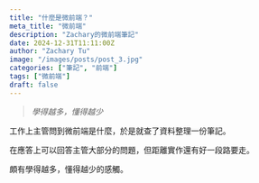 ```yaml
---
title: "什麼是微前端？"
meta_title: "微前端"
description: "Zachary的微前端筆記"
date: 2024-12-31T11:11:00Z
author: "Zachary Tu"
image: "/images/posts/post_3.jpg"
categories: ["筆記", "前端"]
tags: ["微前端"]
draft: false
---
```


> *學得越多，懂得越少*

工作上主管問到微前端是什麼，於是就查了資料整理一份筆記。

在應答上可以回答主管大部分的問題，但距離實作還有好一段路要走。

頗有學得越多，懂得越少的感觸。